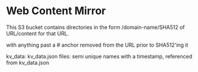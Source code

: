 # Web Content Mirror

This S3 bucket contains directories in the form /domain-name/SHA512 of URL/content for that URL.

with anything past a # anchor removed from the URL prior to SHA512'ing it

kv_data: kv_data.json
files: semi unique names with a timestamp, referenced from kv_data.json
